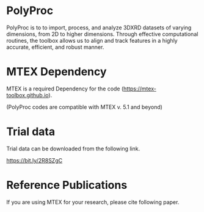 # PolyProc
PolyProc is to to import, process, and analyze 3DXRD datasets of varying dimensions, from 2D to higher dimensions.
Through effective computational routines, the toolbox allows us to align and track features in a highly accurate, efficient, and robust manner.

# MTEX Dependency
MTEX is a required Dependency for the code (https://mtex-toolbox.github.io).

(PolyProc codes are compatible with MTEX v. 5.1 and beyond)
    
# Trial data
Trial data can be downloaded from the following link.

https://bit.ly/2R8SZgC 
    
# Reference Publications
If you are using MTEX for your research, please cite following paper.
